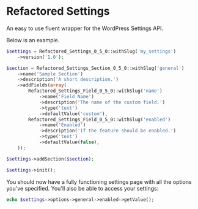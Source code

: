 # Refactored Settings

An easy to use fluent wrapper for the WordPress Settings API.

Below is an example.

```php
$settings = Refactored_Settings_0_5_0::withSlug('my_settings')
    ->version('1.0');

$section = Refactored_Settings_Section_0_5_0::withSlug('general')
    ->name('Sample Section')
    ->description('A short description.')
    ->addFields(array(
        Refactored_Settings_Field_0_5_0::withSlug('name')
            ->name('Field Name')
            ->description('The name of the custom field.')
            ->type('text')
            ->defaultValue('custom'),
        Refactored_Settings_Field_0_5_0::withSlug('enabled')
            ->name('Enabled')
            ->description('If the feature should be enabled.')
            ->type('text')
            ->defaultValue(false),
    ));

$settings->addSection($section);

$settings->init();
```

You should now have a fully functioning settings page with all the options you've specified. You'll also be able to access your settings:

```php
echo $settings->options->general->enabled->getValue();
```
